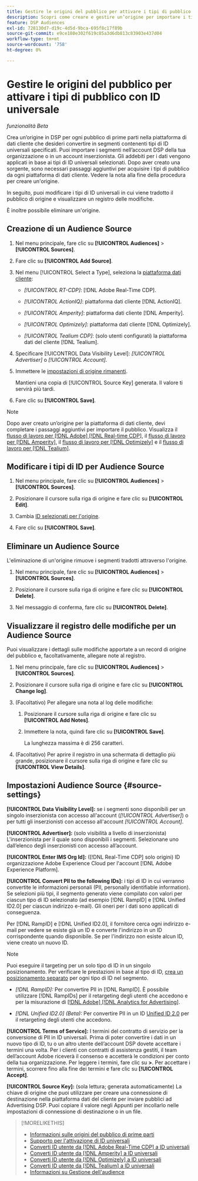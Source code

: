```yaml
---
title: Gestire le origini del pubblico per attivare i tipi di pubblico con ID universale
description: Scopri come creare e gestire un’origine per importare i tipi di pubblico dalla piattaforma di dati dei clienti e convertirli in segmenti contenenti ID universali.
feature: DSP Audiences
exl-id: 728130d7-d19c-4d5d-9bca-695f8c17f89b
source-git-commit: e9ce180e302f619c85a3d6db813c83903e437d04
workflow-type: tm+mt
source-wordcount: '758'
ht-degree: 0%

---
```


# Gestire le origini del pubblico per attivare i tipi di pubblico con ID universale

*funzionalità Beta*

Crea un’origine in DSP per ogni pubblico di prime parti nella piattaforma di dati cliente che desideri convertire in segmenti contenenti tipi di ID universali specificati. Puoi importare i segmenti nell’account DSP della tua organizzazione o in un account inserzionista. Gli addebiti per i dati vengono applicati in base ai tipi di ID universali selezionati. Dopo aver creato una sorgente, sono necessari passaggi aggiuntivi per acquisire i tipi di pubblico da ogni piattaforma di dati cliente. Vedere la nota alla fine della procedura per creare un&#39;origine.

In seguito, puoi modificare i tipi di ID universali in cui viene tradotto il pubblico di origine e visualizzare un registro delle modifiche.

È inoltre possibile eliminare un&#39;origine.

## Creazione di un Audience Source

<!-- Not sure about this

You can create one source for each combination of universal ID partner and data visibility level.

-->

1. Nel menu principale, fare clic su **[!UICONTROL Audiences]** > **[!UICONTROL Sources]**.

1. Fare clic su **[!UICONTROL Add Source]**.

1. Nel menu [!UICONTROL Select a Type], seleziona la [piattaforma dati cliente](source-about.md):

   * *[!UICONTROL RT-CDP]*: [!DNL Adobe Real-Time CDP].

   * *[!UICONTROL ActionIQ]*: piattaforma dati cliente [!DNL ActionIQ].

   * *[!UICONTROL Amperity]*: piattaforma dati cliente [!DNL Amperity].

   * *[!UICONTROL Optimizely]*: piattaforma dati cliente [!DNL Optimizely].

   * *[!UICONTROL Tealium CDP]*: (solo utenti configurati) la piattaforma dati del cliente [!DNL Tealium].

1. Specificare [!UICONTROL Data Visibility Level]: *[!UICONTROL Advertiser]* o *[!UICONTROL Account]*.

1. Immettere le [impostazioni di origine rimanenti](#source-settings).

   Mantieni una copia di [!UICONTROL Source Key] generata. Il valore ti servirà più tardi.

1. Fare clic su **[!UICONTROL Save]**.

>[!NOTE]
>
>Dopo aver creato un’origine per la piattaforma di dati cliente, devi completare i passaggi aggiuntivi per importare il pubblico. Visualizza il [flusso di lavoro per [!DNL Adobe] [!DNL Real-time CDP]](source-adobe-rtcdp.md),<!-- the [workflow for [!DNL ActionIQ]](source-actioniq.md), --> il [flusso di lavoro per [!DNL Amperity]](source-amperity.md), il [flusso di lavoro per [!DNL Optimizely]](source-optimizely.md) e il [flusso di lavoro per [!DNL Tealium]](source-tealium.md).

## Modificare i tipi di ID per Audience Source

<!-- Clarify this:
All changes to universal IDs translated from the source are applied after you save the the source record. For example, if a new ID is added, any hashed email addresses shared before making the changes aren't converted. Similarly, if an ID is removed, we don't delete any historical data from the segments shared through the source.

OR 

All changes to universal IDs translated from the source are applied after you save the the source record. For example, if you add a new ID type, then we convert hashed email addresses shared before making the changes to the new ID type. Similarly, if you remove an ID type, then we delete any historical IDs of that type from the segments shared through the source.

-->

1. Nel menu principale, fare clic su **[!UICONTROL Audiences]** > **[!UICONTROL Sources]**.

1. Posizionare il cursore sulla riga di origine e fare clic su **[!UICONTROL Edit]**.

1. Cambia [ID selezionati per l&#39;origine](#source-settings).

1. Fare clic su **[!UICONTROL Save]**.

## Eliminare un Audience Source

L&#39;eliminazione di un&#39;origine rimuove i segmenti tradotti attraverso l&#39;origine.<!-- Will performance data for the segment still be available in any types of reports?  If yes, which? -->

1. Nel menu principale, fare clic su **[!UICONTROL Audiences]** > **[!UICONTROL Sources]**.

1. Posizionare il cursore sulla riga di origine e fare clic su **[!UICONTROL Delete]**.

1. Nel messaggio di conferma, fare clic su **[!UICONTROL Delete]**.

## Visualizzare il registro delle modifiche per un Audience Source

Puoi visualizzare i dettagli sulle modifiche apportate a un record di origine del pubblico e, facoltativamente, allegare note al registro.

1. Nel menu principale, fare clic su **[!UICONTROL Audiences]** > **[!UICONTROL Sources]**.

1. Posizionare il cursore sulla riga di origine e fare clic su **[!UICONTROL Change log]**.

1. (Facoltativo) Per allegare una nota al log delle modifiche:

   1. Posizionare il cursore sulla riga di origine e fare clic su **[!UICONTROL Add Notes]**.

   1. Immettere la nota, quindi fare clic su **[!UICONTROL Save]**.

      La lunghezza massima è di 256 caratteri.

1. (Facoltativo) Per aprire il registro in una schermata di dettaglio più grande, posizionare il cursore sulla riga di origine e fare clic su **[!UICONTROL View Details]**.

## Impostazioni Audience Source {#source-settings}

**[!UICONTROL Data Visibility Level]:** se i segmenti sono disponibili per un singolo inserzionista con accesso all&#39;account (*[!UICONTROL Advertiser]*) o per tutti gli inserzionisti con accesso all&#39;account *[!UICONTROL Account]*.

**[!UICONTROL Advertiser]:** (solo visibilità a livello di inserzionista) L&#39;inserzionista per il quale sono disponibili i segmenti. Selezionane uno dall’elenco degli inserzionisti con accesso all’account.

**[!UICONTROL Enter IMS Org Id]:** ([!DNL Real-Time CDP] solo origini) ID organizzazione Adobe Experience Cloud per l&#39;account [!DNL Adobe Experience Platform].

**[!UICONTROL Convert PII to the following IDs]:** i tipi di ID in cui verranno convertite le informazioni personali (PII, personally identifiable information). Se selezioni più tipi, il segmento generato viene compilato con valori per ciascun tipo di ID selezionato (ad esempio [!DNL RampID] e [!DNL Unified ID2.0] per ciascun indirizzo e-mail). Gli oneri per i dati sono applicati di conseguenza.

Per [!DNL RampID] e [!DNL Unified ID2.0], il fornitore cerca ogni indirizzo e-mail per vedere se esiste già un ID e converte l&#39;indirizzo in un ID corrispondente quando disponibile. Se per l&#39;indirizzo non esiste alcun ID, viene creato un nuovo ID.

>[!NOTE]
>
>Puoi eseguire il targeting per un solo tipo di ID in un singolo posizionamento. Per verificare le prestazioni in base al tipo di ID, [crea un posizionamento separato](/help/dsp/campaign-management/placements/placement-create.md) per ogni tipo di ID nel segmento.

* *[!DNL RampID]:* Per convertire PII in [!DNL RampID]. È possibile utilizzare [!DNL RampIDs] per il retargeting degli utenti che accedono e per la misurazione di [[!DNL Adobe] [!DNL Analytics for Advertising]](/help/integrations/analytics/overview.md).

* *[!DNL Unified ID2.0] (Beta):* Per convertire PII in un ID [Unified ID 2.0](https://unifiedid.com) per il retargeting degli utenti che accedono.

<!-- Later
* *[!DNL ID5] (Beta):* To convert PII to an [!DNL ID5] ID. You can use [!DNL ID5] IDs for retargeting logging-in users and for [[!DNL Adobe] [!DNL Analytics for Advertising]](/help/integrations/analytics/overview.md) measurement.

-->

**[!UICONTROL Terms of Service]:** I termini del contratto di servizio per la conversione di PII in ID universali. Prima di poter convertire i dati in un nuovo tipo di ID, tu o un altro utente dell’account DSP dovete accettare i termini una volta. Per i clienti con contratti di assistenza gestiti, il team dell’account Adobe riceverà il consenso e accetterà le condizioni per conto della tua organizzazione. Per leggere i termini, fare clic su **>**. Per accettare i termini, scorrere fino alla fine dei termini e fare clic su **[!UICONTROL Accept]**.

**[!UICONTROL Source Key]:** (sola lettura; generata automaticamente) La chiave di origine che puoi utilizzare per creare una connessione di destinazione nella piattaforma dati del cliente per inviare pubblici ad Advertising DSP. Puoi copiare il valore negli Appunti per incollarlo nelle impostazioni di connessione di destinazione o in un file.

>[!MORELIKETHIS]
>
>* [Informazioni sulle origini del pubblico di prime parti](source-about.md)
>* [Supporto per l&#39;attivazione di ID universali](/help/dsp/audiences/universal-ids.md)
>* [Converti ID utente da [!DNL Adobe Real-Time CDP] a ID universali](/help/dsp/audiences/sources/source-adobe-rtcdp.md)
>* [Converti ID utente da [!DNL Amperity] a ID universali](/help/dsp/audiences/sources/source-amperity.md)
>* [Converti ID utente da [!DNL Optimizely] a ID universali](/help/dsp/audiences/sources/source-optimizely.md)
>* [Converti ID utente da [!DNL Tealium] a ID universali](/help/dsp/audiences/sources/source-tealium.md)
>* [Informazioni su Gestione dell&#39;audience](/help/dsp/audiences/audience-about.md)
